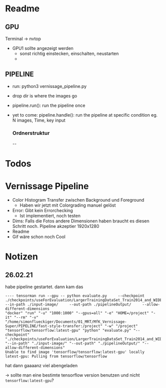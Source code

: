 # Readme

## GPU

Terminal -> nvtop

 * GPU1 sollte angezeigt werden
   	* sonst richtig einstecken, einschalten, neustarten
   	* 

## PIPELINE

* run: python3 vernissage_pipeline.py

* drop dir is where the images go

* pipeline.run(): run the pipeline once

* yet to come: pipeline.handle(): run the pipeline at specific condition eg. N images, Time, key input 

  ### Ordnerstruktur

  --

  

# Todos



# Vernissage Pipeline

* Color Histogram Transfer zwischen Background und Foreground
  * Haben wir jetzt mit Colorgrading manuel gelöst
* Error: Gibt kein Errorchecking 
  * Ist implementiert, noch testen
* Dims: Falls die Fotos andere Dimensionen haben braucht es diesen Schritt noch. Pipeline akzeptier 1920x1280 
* Readme
* Gif wäre schon noch Cool

# Notizen

## 26.02.21

habe pipeline gestartet. dann kam das

```
---- tensorman run --gpu -- python evaluate.py     --checkpoint ./checkpoints/useForEvaluation/LargerTrainingDataSet_Train2014_and_WIDER_train_and_OI_Challenge_neonMask_epoches_8/     --in-path ./input-image/     --out-path ./pipelineOutput/     --allow-different-dimensions
"docker" "run" "-u" "1000:1000" "--gpus=all" "-e" "HOME=/project" "-it" "--rm" "-v" "/home/simonflueckiger/Documents/01_MRT/MfK_Vernissage-Super/PIPELINE/fast-style-transfer:/project" "-w" "/project" "tensorflow/tensorflow:latest-gpu" "python" "evaluate.py" "--checkpoint" "./checkpoints/useForEvaluation/LargerTrainingDataSet_Train2014_and_WIDER_train_and_OI_Challenge_neonMask_epoches_8/" "--in-path" "./input-image/" "--out-path" "./pipelineOutput/" "--allow-different-dimensions"
Unable to find image 'tensorflow/tensorflow:latest-gpu' locally
latest-gpu: Pulling from tensorflow/tensorflow
```

hat dann gaaaanz viel abengeladen

-> sollte man eine bestimte tensorflow version benutzen und nicht `tensorflow:latest-gpu`?
